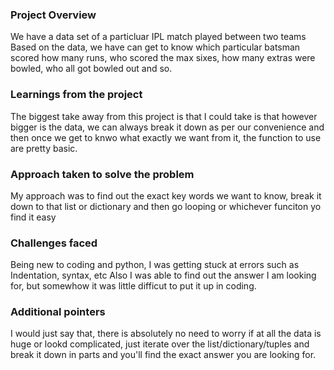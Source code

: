 ### Project Overview

 We have a data set of a particluar IPL match played between two teams
Based on the data, we have can get to know which particular batsman scored how many runs, who scored the max sixes, how many extras were bowled, who all got bowled out and so.


### Learnings from the project

 The biggest take away from this project is that I could take is that however bigger is the data, we can always break it down as per our convenience and then once we get to knwo what exactly we want from it, the function to use are pretty basic.



### Approach taken to solve the problem

 My approach was to find out the exact key words we want to know, break it down to that list or dictionary and then go looping or whichever funciton yo find it easy


### Challenges faced

 Being new to coding and python, I was getting stuck at errors such as Indentation, syntax, etc
Also I was able to find out the answer I am looking for, but somewhow it was little difficut to put it up in coding.


### Additional pointers

 I would just say that, there is absolutely no need to worry if at all the data is huge or lookd complicated, just iterate over the list/dictionary/tuples and break it down in parts and you'll find the exact answer you are looking for.


